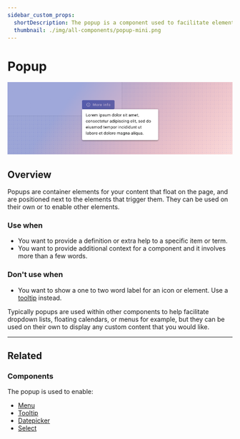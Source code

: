 ```yaml
---
sidebar_custom_props:
  shortDescription: The popup is a component used to facilitate elements that appear above other content.
  thumbnail: ./img/all-components/popup-mini.png
---
```


# Popup

<ComponentVisual storybookUrl="https://forge.tylerdev.io/main/?path=/docs/components-popover--docs">

![](./images/popup.png)

</ComponentVisual>

## Overview

Popups are container elements for your content that float on the page, and are positioned next to the elements that trigger them. They can be used on their own or to enable other elements.

### Use when

- You want to provide a definition or extra help to a specific item or term. 
- You want to provide additional context for a component and it involves more than a few words.

### Don't use when

- You want to show a one to two word label for an icon or element. Use a [tooltip](/components/notifications-and-messages/tooltip) instead.

Typically popups are used within other components to help facilitate dropdown lists, floating calendars, or menus for example, but they can be used on their own to display any custom content that you would like.

---

## Related 

### Components 

The popup is used to enable:

* [Menu](/components/navigation/menu)
* [Tooltip](/components/notifications-and-messages/tooltip)
* [Datepicker](/components/date-and-time/date-picker)
* [Select](/components/fields/select)
